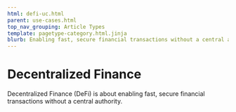 ```yaml
---
html: defi-uc.html
parent: use-cases.html
top_nav_grouping: Article Types
template: pagetype-category.html.jinja
blurb: Enabling fast, secure financial transactions without a central authority.
---
```

# Decentralized Finance

Decentralized Finance (DeFi) is about enabling fast, secure financial transactions without a central authority.
